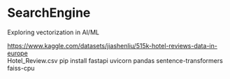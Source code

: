 # SearchEngine
Exploring vectorization in AI/ML


https://www.kaggle.com/datasets/jiashenliu/515k-hotel-reviews-data-in-europe  
Hotel_Review.csv
pip install fastapi uvicorn pandas sentence-transformers faiss-cpu

